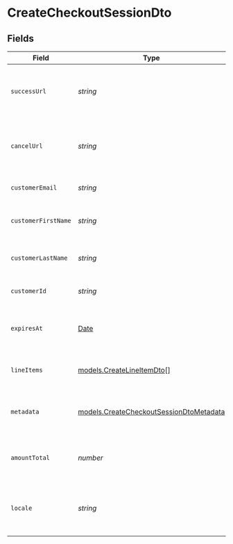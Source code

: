 # CreateCheckoutSessionDto


## Fields

| Field                                                                                         | Type                                                                                          | Required                                                                                      | Description                                                                                   | Example                                                                                       |
| --------------------------------------------------------------------------------------------- | --------------------------------------------------------------------------------------------- | --------------------------------------------------------------------------------------------- | --------------------------------------------------------------------------------------------- | --------------------------------------------------------------------------------------------- |
| `successUrl`                                                                                  | *string*                                                                                      | :heavy_minus_sign:                                                                            | The URL to redirect the user to upon successful payment.                                      | https://success.example.com                                                                   |
| `cancelUrl`                                                                                   | *string*                                                                                      | :heavy_minus_sign:                                                                            | The URL to redirect the user to upon cancellation of payment.                                 | https://cancel.example.com                                                                    |
| `customerEmail`                                                                               | *string*                                                                                      | :heavy_minus_sign:                                                                            | The email of the customer.                                                                    | customer@example.com                                                                          |
| `customerFirstName`                                                                           | *string*                                                                                      | :heavy_minus_sign:                                                                            | The firstName of the customer.                                                                | John                                                                                          |
| `customerLastName`                                                                            | *string*                                                                                      | :heavy_minus_sign:                                                                            | The lastName of the customer.                                                                 | Doe                                                                                           |
| `customerId`                                                                                  | *string*                                                                                      | :heavy_minus_sign:                                                                            | The unique id of the customer                                                                 | user_xxxxxxxxxxxxxxxx                                                                         |
| `expiresAt`                                                                                   | [Date](https://developer.mozilla.org/en-US/docs/Web/JavaScript/Reference/Global_Objects/Date) | :heavy_minus_sign:                                                                            | The expiration date of the checkout session.                                                  | 2023-10-02T14:30:00.000Z                                                                      |
| `lineItems`                                                                                   | [models.CreateLineItemDto](../models/createlineitemdto.md)[]                                  | :heavy_check_mark:                                                                            | List of items in the checkout session.                                                        |                                                                                               |
| `metadata`                                                                                    | [models.CreateCheckoutSessionDtoMetadata](../models/createcheckoutsessiondtometadata.md)      | :heavy_minus_sign:                                                                            | Additional metadata for the checkout session.                                                 | {<br/>"order_id": "ord_1JYLo8KerLxWZaQtys6ZQ1xS"<br/>}                                        |
| `amountTotal`                                                                                 | *number*                                                                                      | :heavy_check_mark:                                                                            | The total amount of the checkout session                                                      | 35000                                                                                         |
| `locale`                                                                                      | *string*                                                                                      | :heavy_check_mark:                                                                            | The locale of the checkout session. default: fr_FR                                            | en-US                                                                                         |